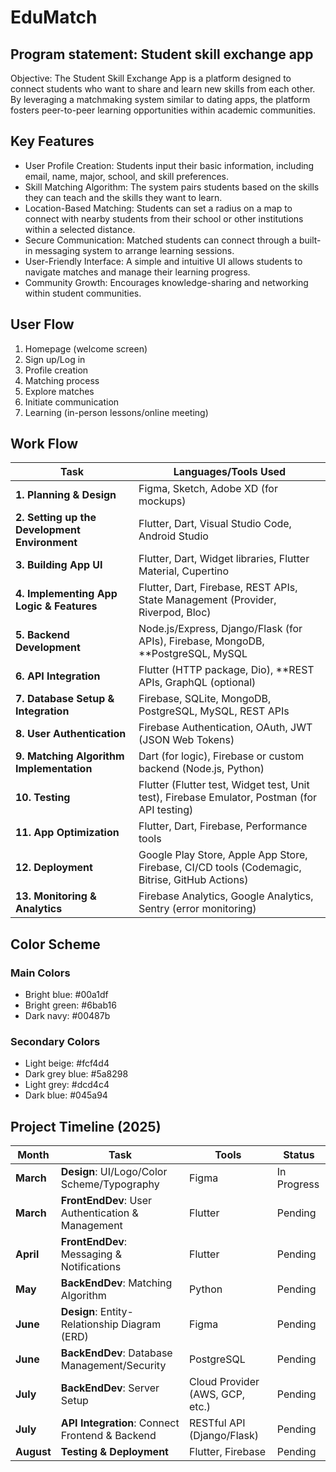 # EduMatch
## Program statement: Student skill exchange app
Objective: The Student Skill Exchange App is a platform designed to connect students who want to share and learn new skills from each other. By leveraging a matchmaking system similar to dating apps, the platform fosters peer-to-peer learning opportunities within academic communities.
## Key Features
- User Profile Creation: Students input their basic information, including email, name, major, school, and skill preferences.
- Skill Matching Algorithm: The system pairs students based on the skills they can teach and the skills they want to learn.
- Location-Based Matching: Students can set a radius on a map to connect with nearby students from their school or other institutions within a selected distance.
- Secure Communication: Matched students can connect through a built-in messaging system to arrange learning sessions.
- User-Friendly Interface: A simple and intuitive UI allows students to navigate matches and manage their learning progress.
- Community Growth: Encourages knowledge-sharing and networking within student communities.
## User Flow
1. Homepage (welcome screen)
2. Sign up/Log in
3. Profile creation
4. Matching process
5. Explore matches
6. Initiate communication
7. Learning (in-person lessons/online meeting)
## Work Flow
| **Task**                                     | **Languages/Tools Used**                                      |
|----------------------------------------------|---------------------------------------------------------------|
| **1. Planning & Design**                     | Figma, Sketch, Adobe XD (for mockups)                         |
| **2. Setting up the Development Environment** | Flutter, Dart, Visual Studio Code, Android Studio             |
| **3. Building App UI**                       | Flutter, Dart, Widget libraries, Flutter Material, Cupertino |
| **4. Implementing App Logic & Features**     | Flutter, Dart, Firebase, REST APIs, State Management (Provider, Riverpod, Bloc) |
| **5. Backend Development**                   | Node.js/Express, Django/Flask (for APIs), Firebase, MongoDB, **PostgreSQL, MySQL |
| **6. API Integration**                       | Flutter (HTTP package, Dio), **REST APIs, GraphQL (optional)    |
| **7. Database Setup & Integration**          | Firebase, SQLite, MongoDB, PostgreSQL, MySQL, REST APIs       |
| **8. User Authentication**                   | Firebase Authentication, OAuth, JWT (JSON Web Tokens)         |
| **9. Matching Algorithm Implementation**     | Dart (for logic), Firebase or custom backend (Node.js, Python) |
| **10. Testing**                              | Flutter (Flutter test, Widget test, Unit test), Firebase Emulator, Postman (for API testing) |
| **11. App Optimization**                     | Flutter, Dart, Firebase, Performance tools                    |
| **12. Deployment**                           | Google Play Store, Apple App Store, Firebase, CI/CD tools (Codemagic, Bitrise, GitHub Actions) |
| **13. Monitoring & Analytics**               | Firebase Analytics, Google Analytics, Sentry (error monitoring) |
## Color Scheme
### Main Colors
- Bright blue: #00a1df
- Bright green: #6bab16
- Dark navy: #00487b
### Secondary Colors
- Light beige: #fcf4d4
- Dark grey blue: #5a8298
- Light grey: #dcd4c4
- Dark blue: #045a94
## Project Timeline (2025)
| Month  | Task                                      | Tools               | Status        |
|--------|-------------------------------------------|---------------------|---------------|
| **March**  | **Design**: UI/Logo/Color Scheme/Typography   | Figma               | In Progress   |
| **March**  | **FrontEndDev**: User Authentication & Management  | Flutter             | Pending       |
| **April**  | **FrontEndDev**: Messaging & Notifications    | Flutter             | Pending       |
| **May**    | **BackEndDev**: Matching Algorithm           | Python              | Pending       |
| **June**   | **Design**: Entity-Relationship Diagram (ERD) | Figma               | Pending       |
| **June**   | **BackEndDev**: Database Management/Security | PostgreSQL          | Pending       |
| **July**   | **BackEndDev**: Server Setup                | Cloud Provider (AWS, GCP, etc.) | Pending       |
| **July**   | **API Integration**: Connect Frontend & Backend | RESTful API (Django/Flask) | Pending       |
| **August** | **Testing & Deployment**                   | Flutter, Firebase   | Pending       |
